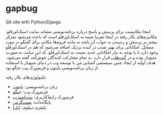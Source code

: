 # gapbug
QA site with Python/Django

<p>
    اینجا مکانیست برای پرسش و پاسخ درباره برنامه‌نویسی مشابه سایت
    استک‌اورفلو. مکانیزم‌های بکار رفته در اینجا تقریبا شبیه به
    استک‌اورفلو است که باعث می‌شود تمرکز بیشتر بر پرسش و رسیدن به جواب
    آن باشد نه مانند فروم‌ها مکانی برای گفتگو در مورد مسایل. امکاناتی
    برای بهتر شدن در آینده نزدیک اضافه می‌شود که هم در استک‌اورفلو وجود
    دارد یا با توجه به نیاز امکاناتی جدید نسبت به استک‌اورفلو. کد این
    سایت به صورت منبع‌باز بوده و در <a href="https://github.com/mshirdel/gapbug">گیت‌هاب</a> قرار دارد. به تمام مشارکت
    کنندگان خوش‌آمد گفته می‌شود. هدف اولیه از ایجاد چنین سیستمی آشنایی
    من با توسعه وب در دنیای منبع‌باز با استفاده از زبان برنامه‌نویسی
    پایتون و فریم‌ورک وب جنگو بود.
</p>
<p>
    تکنولوژی‌های بکار رفته:
    <ul>
    <li>زبان برنامه‌نویسی:‌ <a href="https://www.python.org/">پایتون</a></li>
    <li>فریم‌ورک وب: <a href="https://www.djangoproject.com/">جنگو</a></li>
    <li>فریم‌ورک رابط‌کاربری: <a href="https://getbootstrap.com/">بوت‌استرپ</a></li>
    <li>پایگاه‌داده: <a href="https://www.postgresql.org/">پست‌گرس</a></li>
    <li>پلتفرم دیپلوی: <a href="https://liara.ir/">لیارا</a></li>
    </ul>
</p>